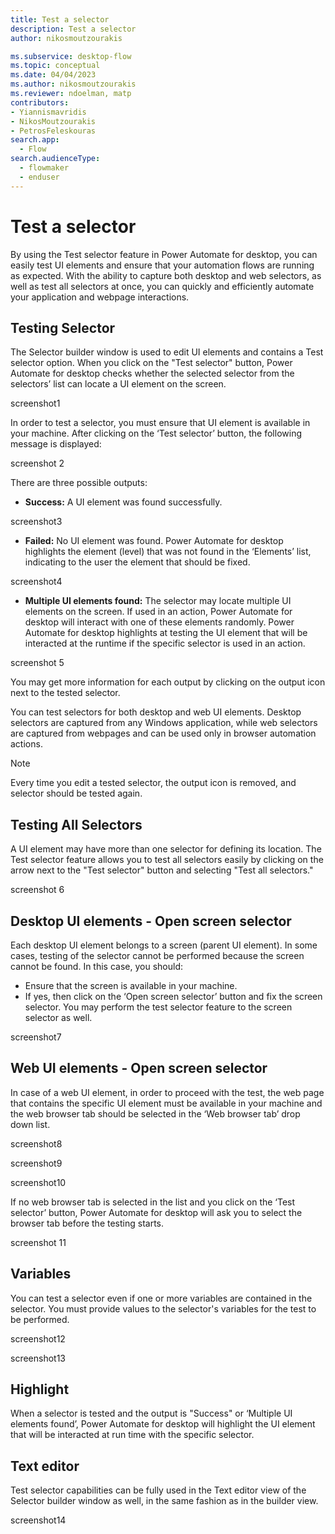 ```yaml
---
title: Test a selector
description: Test a selector
author: nikosmoutzourakis

ms.subservice: desktop-flow
ms.topic: conceptual
ms.date: 04/04/2023
ms.author: nikosmoutzourakis
ms.reviewer: ndoelman, matp
contributors:
- Yiannismavridis
- NikosMoutzourakis
- PetrosFeleskouras
search.app: 
  - Flow
search.audienceType: 
  - flowmaker
  - enduser
---
```


# Test a selector

By using the Test selector feature in Power Automate for desktop, you can easily test UI elements and ensure that your automation flows are running as expected. With the ability to capture both desktop and web selectors, as well as test all selectors at once, you can quickly and efficiently automate your application and webpage interactions.  

## Testing Selector 

The Selector builder window is used to edit UI elements and contains a Test selector option. When you click on the "Test selector" button, Power Automate for desktop checks whether the selected selector from the selectors’ list can locate a UI element on the screen.  

screenshot1

In order to test a selector, you must ensure that UI element is available in your machine. After clicking on the ‘Test selector’ button, the following message is displayed: 
 
screenshot 2

There are three possible outputs: 
* **Success:** A UI element was found successfully. 

screenshot3

* **Failed:** No UI element was found. Power Automate for desktop highlights the element (level) that was not found in the ‘Elements’ list, indicating to the user the element that should be fixed. 

screenshot4

* **Multiple UI elements found:** The selector may locate multiple UI elements on the screen. If used in an action, Power Automate for desktop will interact with one of these elements randomly. Power Automate for desktop highlights at testing the UI element that will be interacted at the runtime if the specific selector is used in an action. 

screenshot 5

You may get more information for each output by clicking on the output icon next to the tested selector.  

You can test selectors for both desktop and web UI elements. Desktop selectors are captured from any Windows application, while web selectors are captured from webpages and can be used only in browser automation actions.  

> [!NOTE]
> Every time you edit a tested selector, the output icon is removed, and selector should be tested again.  

## Testing All Selectors 

A UI element may have more than one selector for defining its location. The Test selector feature allows you to test all selectors easily by clicking on the arrow next to the "Test selector" button and selecting "Test all selectors." 

screenshot 6

## Desktop UI elements - Open screen selector 

Each desktop UI element belongs to a screen (parent UI element). In some cases, testing of the selector cannot be performed because the screen cannot be found. In this case, you should: 

- Ensure that the screen is available in your machine. 
- If yes, then click on the ‘Open screen selector’ button and fix the screen selector. You may perform the test selector feature to the screen selector as well.  

screenshot7

## Web UI elements - Open screen selector 

In case of a web UI element, in order to proceed with the test, the web page that contains the specific UI element must be available in your machine and the web browser tab  should be selected in the ‘Web browser tab’ drop down list. 
 
screenshot8

screenshot9

screenshot10

If no web browser tab is selected in the list and you click on the ‘Test selector’ button, Power Automate for desktop will ask you to select the browser tab before the testing starts. 
 
screenshot 11

## Variables 

You can test a selector even if one or more variables are contained in the selector. You must provide values to the selector's variables for the test to be performed. 

screenshot12
 
screenshot13

## Highlight 

When a selector is tested and the output is "Success" or ‘Multiple UI elements found’, Power Automate for desktop will highlight the UI element that will be interacted at run time with the specific selector. 


## Text editor 

Test selector capabilities can be fully used in the Text editor view of the Selector builder window as well, in the same fashion as in the builder view. 

screenshot14
